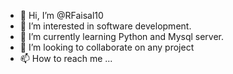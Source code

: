 - 👋 Hi, I’m @RFaisal10
- 👀 I’m interested in software development.
- 🌱 I’m currently learning Python and Mysql server.
- 💞️ I’m looking to collaborate on any project 
- 📫 How to reach me ...

<!---
RFaisal10/RFaisal10 is a ✨ special ✨ repository because its `README.md` (this file) appears on your GitHub profile.
You can click the Preview link to take a look at your changes.
--->
